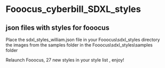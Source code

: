 # Fooocus_cyberbill_SDXL_styles
## json files with styles for fooocus 

Place the sdxl_styles_william.json file in your Fooocus\sdxl_styles directory the images from the samples folder in the Fooocus\sdxl_styles\samples folder

Relaunch Fooocus,  27 new styles in your style list , enjoy!
